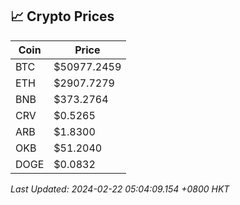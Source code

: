 ## 📈 Crypto Prices

| Coin | Price |
| ---- | ----- |
| BTC | $50977.2459 |
| ETH | $2907.7279 |
| BNB | $373.2764 |
| CRV | $0.5265 |
| ARB | $1.8300 |
| OKB | $51.2040 |
| DOGE | $0.0832 |

_Last Updated: 2024-02-22 05:04:09.154 +0800 HKT_